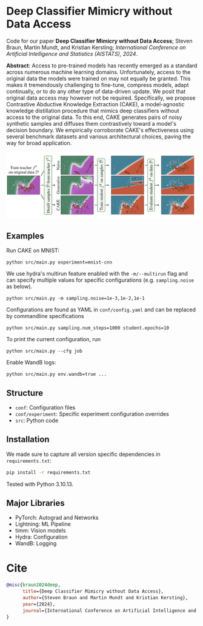 # Deep Classifier Mimicry without Data Access

Code for our paper **Deep Classifier Mimicry without Data Access**; Steven Braun, Martin Mundt, and Kristian Kersting; _International Conference on Artificial Intelligence and Statistics (AISTATS), 2024_.

**Abstract**:
Access to pre-trained models has recently emerged as a standard across numerous machine learning domains. Unfortunately, access to the original data the models were trained on may not equally be granted. This makes it tremendously challenging to fine-tune, compress models, adapt continually, or to do any other type of data-driven update. We posit that original data access may however not be required. Specifically, we propose Contrastive Abductive Knowledge Extraction (CAKE), a model-agnostic knowledge distillation procedure that mimics deep classifiers without access to the original data. To this end, CAKE generates pairs of noisy synthetic samples and diffuses them contrastively toward a model's decision boundary. We empirically corroborate CAKE's effectiveness using several benchmark datasets and various architectural choices, paving the way for broad application. 

![Figure 1](./res/header.png)

## Examples
Run CAKE on MNIST:
```shell
python src/main.py experiment=mnist-cnn
```

We use hydra's multirun feature enabled with the `-m/--multirun` flag and can specify multiple values for specific
configurations (e.g. `sampling.noise` as below). 

```shell
python src/main.py -m sampling.noise=1e-3,1e-2,1e-1
```

Configurations are found as YAML in `conf/config.yaml` and can be replaced by commandline specifications
```shell
python src/main.py sampling.num_steps=1000 student.epochs=10
```

To print the current configuration, run
```shell
python src/main.py --cfg job
```

Enable WandB logs:
```shell
python src/main.py env.wandb=true ...
```


## Structure
- `conf`: Configuration files
- `conf/experiment`: Specific experiment configuration overrides
- `src`: Python code

## Installation

We made sure to capture all version specific dependencies in `requirements.txt`:

``` sh
pip install -r requirements.txt
```

Tested with Python 3.10.13.

## Major Libraries
- PyTorch: Autograd and Networks
- Lightning: ML Pipeline
- timm: Vision models
- Hydra: Configuration
- WandB: Logging


# Cite
``` bibtex
@misc{braun2024deep,
      title={Deep Classifier Mimicry without Data Access}, 
      author={Steven Braun and Martin Mundt and Kristian Kersting},
      year={2024},
      journal={International Conference on Artificial Intelligence and Statistics (AISTATS)}
}
```
